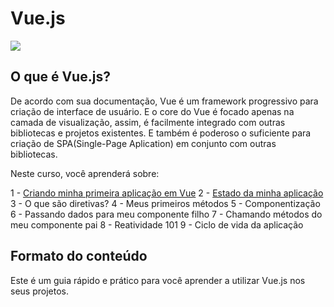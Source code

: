 # Vue.js

![](https://vuejs.org/images/logo.png)

## O que é **Vue.js**?

De acordo com sua documentação, Vue é um framework progressivo para criação de interface de usuário. E o core do Vue é focado apenas na camada de visualização, assim, é facilmente integrado com outras bibliotecas e projetos existentes. E também é poderoso o suficiente para criação de SPA(Single-Page Aplication) em conjunto com outras bibliotecas.

Neste curso, você aprenderá sobre:

1 - [Criando minha primeira aplicação em Vue](instalacao.md)
2 - [Estado da minha aplicação](setup.md)
3 - O que são diretivas?
4 - Meus primeiros métodos
5 - Componentização
6 - Passando dados para meu componente filho
7 - Chamando métodos do meu componente pai
8 - Reatividade 101
9 - Ciclo de vida da aplicação

## **Formato do conteúdo**
Este é um guia rápido e prático para você aprender a utilizar Vue.js nos seus projetos.